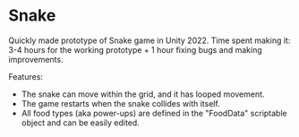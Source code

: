 # Snake
Quickly made prototype of Snake game in Unity 2022.
Time spent making it: 3-4 hours for the working prototype + 1 hour fixing bugs and making improvements.

Features:

- The snake can move within the grid, and it has looped movement.
- The game restarts when the snake collides with itself.
- All food types (aka power-ups) are defined in the "FoodData" scriptable object and can be easily edited.
